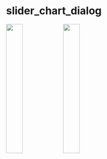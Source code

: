# slider_chart_dialog

<img src="https://github.com/CHOIGOYO/slider_chart_dialog/assets/111892466/b7db7d30-d02d-499c-9fa3-30525ddd6456" width="30%" height="30%"/>
<img src="https://github.com/CHOIGOYO/slider_chart_dialog/assets/111892466/91607298-e656-4532-97ba-72c53e5aaac5" width="30%" height="30%"/>
